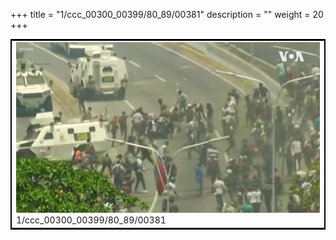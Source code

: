 +++
title = "1/ccc_00300_00399/80_89/00381"
description = ""
weight = 20
+++

<table style="border:2px solid black;max-width:800px;max-height:800px;" 
><tr><td>
<img class="center-fit-jpg"
src="/jpg_/aaa_20190430_NxaOmWaI8sI_00380.jpg">
1/ccc_00300_00399/80_89/00381
</img></td></tr></table>
